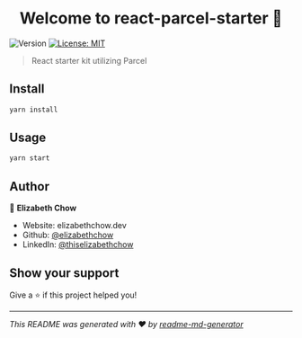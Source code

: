 <h1 align="center">Welcome to react-parcel-starter 👋</h1>
<p>
  <img alt="Version" src="https://img.shields.io/badge/version-1.0.1-blue.svg?cacheSeconds=2592000" />
  <a href="#" target="_blank">
    <img alt="License: MIT" src="https://img.shields.io/badge/License-MIT-yellow.svg" />
  </a>
</p>

> React starter kit utilizing Parcel

## Install

```sh
yarn install
```

## Usage

```sh
yarn start
```

## Author

👤 **Elizabeth Chow**

* Website: elizabethchow.dev
* Github: [@elizabethchow](https://github.com/elizabethchow)
* LinkedIn: [@thiselizabethchow](https://www.linkedin.com/in/thiselizabethchow)

## Show your support

Give a ⭐️ if this project helped you!

***
_This README was generated with ❤️ by [readme-md-generator](https://github.com/kefranabg/readme-md-generator)_
